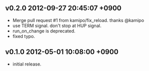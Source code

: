 v0.2.0				2012-09-27 20:45:07 +0900
------------------------------------------------------------------------
 - Merge pull request #1 from kamipo/fix_reload. thanks @kamipo
 - use TERM signal. don't stop at HUP signal.
 - run_on_change is deprecated.
 - fixed typo.

v0.1.0				2012-05-01 10:08:00 +0900
------------------------------------------------------------------------
 - initial release.

